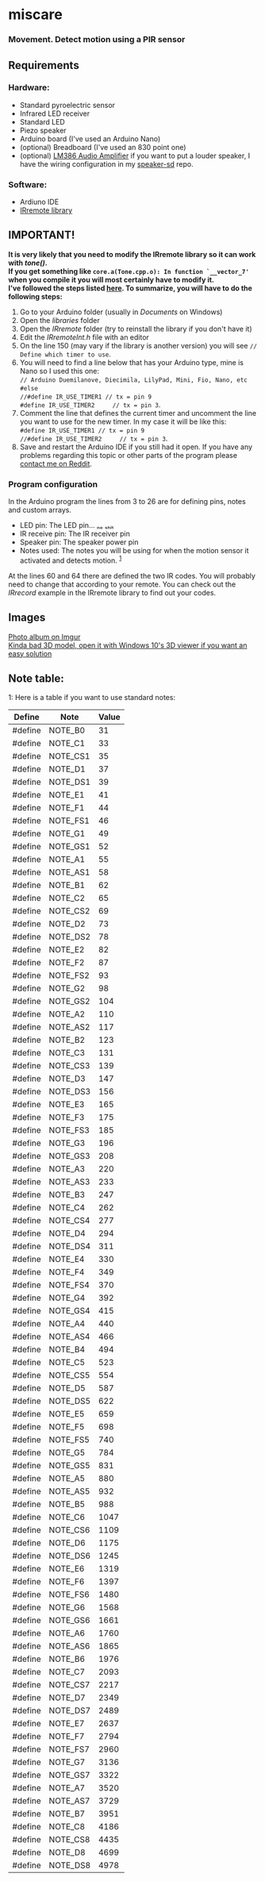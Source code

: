 # miscare
<h3>Movement. Detect motion using a PIR sensor</h3>

## Requirements
### Hardware:
- Standard pyroelectric sensor
- Infrared LED receiver
- Standard LED
- Piezo speaker
- Arduino board (I've used an Arduino Nano)
- (optional) Breadboard (I've used an 830 point one)
- (optional) [LM386 Audio Amplifier](https://www.optimusdigital.ro/en/audio-amplifiers/45-lm385-audio-amplifier.html) if you want to put a louder speaker, I have the wiring configuration in my [speaker-sd](https://github.com/sabinM1/speaker-sd) repo.
### Software:
- Ardiuno IDE
- [IRremote library](https://github.com/z3t0/Arduino-IRremote)
## IMPORTANT!
<b>It is very likely that you need to modify the IRremote library so it can work with <i>tone()</i>. <br> If you get something like ```core.a(Tone.cpp.o): In function `__vector_7'``` when you compile it you will most certainly have to modify it. <br> I've followed the steps listed [here](https://forum.arduino.cc/index.php?topic=120955.msg2613823#msg2613823). To summarize, you will have to do the following steps:</b> <br>
1. Go to your Arduino folder (usually in <i>Documents</i> on Windows)
2. Open the <i>libraries</i> folder
3. Open the <i>IRremote</i> folder (try to reinstall the library if you don't have it)
4. Edit the <i>IRremoteInt.h</i> file with an editor
5. On the line 150 (may vary if the library is another version) you will see ```// Define which timer to use```.
6. You will need to find a line below that has your Arduino type, mine is Nano so I used this one: <br> ```// Arduino Duemilanove, Diecimila, LilyPad, Mini, Fio, Nano, etc ``` <br> ```#else``` <br> ```//#define IR_USE_TIMER1 // tx = pin 9``` <br> ```#define IR_USE_TIMER2     // tx = pin 3```.
7. Comment the line that defines the current timer and uncomment the line you want to use for the new timer. In my case it will be like this: <br> ```#define IR_USE_TIMER1 // tx = pin 9``` <br> ```//#define IR_USE_TIMER2     // tx = pin 3```.
8. Save and restart the Arduino IDE if you still had it open. If you have any problems regarding this topic or other parts of the program please [contact me on Reddit](https://www.reddit.com/user/sabin_M1).
### Program configuration
In the Arduino program the lines from 3 to 26 are for defining pins, notes and custom arrays.
- LED pin: The LED pin... ₙₒ ₛₕᵢₜ
- IR receive pin: The IR receiver pin
- Speaker pin: The speaker power pin
- Notes used: The notes you will be using for when the motion sensor it activated and detects motion. <sup>[1](#footnote1)</sup> <br>

At the lines 60 and 64 there are defined the two IR codes. You will probably need to change that according to your remote. You can check out the <i>IRrecord</i> example in the IRremote library to find out your codes.
## Images
[Photo album on Imgur](https://imgur.com/a/BTvhxpK) <br>
[Kinda bad 3D model, open it with Windows 10's 3D viewer if you want an easy solution](https://www.mediafire.com/file/m8dd7rutcftjrwh/Arduino3D.rar/file)


## Note table:
<a name="footnote1">1</a>: Here is a table if you want to use standard notes:

| Define  | Note     | Value |
|---------|----------|-------|
| #define | NOTE_B0  | 31    |
| #define | NOTE_C1  | 33    |
| #define | NOTE_CS1 | 35    |
| #define | NOTE_D1  | 37    |
| #define | NOTE_DS1 | 39    |
| #define | NOTE_E1  | 41    |
| #define | NOTE_F1  | 44    |
| #define | NOTE_FS1 | 46    |
| #define | NOTE_G1  | 49    |
| #define | NOTE_GS1 | 52    |
| #define | NOTE_A1  | 55    |
| #define | NOTE_AS1 | 58    |
| #define | NOTE_B1  | 62    |
| #define | NOTE_C2  | 65    |
| #define | NOTE_CS2 | 69    |
| #define | NOTE_D2  | 73    |
| #define | NOTE_DS2 | 78    |
| #define | NOTE_E2  | 82    |
| #define | NOTE_F2  | 87    |
| #define | NOTE_FS2 | 93    |
| #define | NOTE_G2  | 98    |
| #define | NOTE_GS2 | 104   |
| #define | NOTE_A2  | 110   |
| #define | NOTE_AS2 | 117   |
| #define | NOTE_B2  | 123   |
| #define | NOTE_C3  | 131   |
| #define | NOTE_CS3 | 139   |
| #define | NOTE_D3  | 147   |
| #define | NOTE_DS3 | 156   |
| #define | NOTE_E3  | 165   |
| #define | NOTE_F3  | 175   |
| #define | NOTE_FS3 | 185   |
| #define | NOTE_G3  | 196   |
| #define | NOTE_GS3 | 208   |
| #define | NOTE_A3  | 220   |
| #define | NOTE_AS3 | 233   |
| #define | NOTE_B3  | 247   |
| #define | NOTE_C4  | 262   |
| #define | NOTE_CS4 | 277   |
| #define | NOTE_D4  | 294   |
| #define | NOTE_DS4 | 311   |
| #define | NOTE_E4  | 330   |
| #define | NOTE_F4  | 349   |
| #define | NOTE_FS4 | 370   |
| #define | NOTE_G4  | 392   |
| #define | NOTE_GS4 | 415   |
| #define | NOTE_A4  | 440   |
| #define | NOTE_AS4 | 466   |
| #define | NOTE_B4  | 494   |
| #define | NOTE_C5  | 523   |
| #define | NOTE_CS5 | 554   |
| #define | NOTE_D5  | 587   |
| #define | NOTE_DS5 | 622   |
| #define | NOTE_E5  | 659   |
| #define | NOTE_F5  | 698   |
| #define | NOTE_FS5 | 740   |
| #define | NOTE_G5  | 784   |
| #define | NOTE_GS5 | 831   |
| #define | NOTE_A5  | 880   |
| #define | NOTE_AS5 | 932   |
| #define | NOTE_B5  | 988   |
| #define | NOTE_C6  | 1047  |
| #define | NOTE_CS6 | 1109  |
| #define | NOTE_D6  | 1175  |
| #define | NOTE_DS6 | 1245  |
| #define | NOTE_E6  | 1319  |
| #define | NOTE_F6  | 1397  |
| #define | NOTE_FS6 | 1480  |
| #define | NOTE_G6  | 1568  |
| #define | NOTE_GS6 | 1661  |
| #define | NOTE_A6  | 1760  |
| #define | NOTE_AS6 | 1865  |
| #define | NOTE_B6  | 1976  |
| #define | NOTE_C7  | 2093  |
| #define | NOTE_CS7 | 2217  |
| #define | NOTE_D7  | 2349  |
| #define | NOTE_DS7 | 2489  |
| #define | NOTE_E7  | 2637  |
| #define | NOTE_F7  | 2794  |
| #define | NOTE_FS7 | 2960  |
| #define | NOTE_G7  | 3136  |
| #define | NOTE_GS7 | 3322  |
| #define | NOTE_A7  | 3520  |
| #define | NOTE_AS7 | 3729  |
| #define | NOTE_B7  | 3951  |
| #define | NOTE_C8  | 4186  |
| #define | NOTE_CS8 | 4435  |
| #define | NOTE_D8  | 4699  |
| #define | NOTE_DS8 | 4978  |
